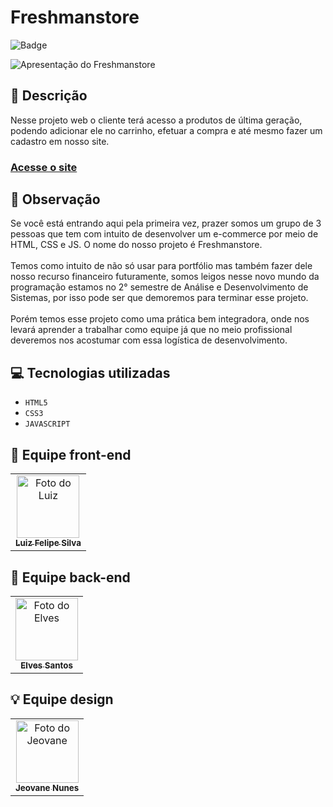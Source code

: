 # Freshmanstore

![Badge](https://img.shields.io/static/v1?label=STATUS&message=EM%20ANDAMENTO&color=blue&style=for-the-badge)             

<img src="https://github.com/FreshmanStore/freshmanstore/blob/master/assets/video/freshmanstore.gif" alt="Apresentação do Freshmanstore">

## 📄 Descrição
Nesse projeto web o cliente terá acesso a produtos de última geração, podendo adicionar ele no carrinho, efetuar a compra e até mesmo fazer um cadastro em nosso site.

### <a href="https://luizfelipe9627-freshmanstore.netlify.app">Acesse o site</a>

## 📑 Observação
Se você está entrando aqui pela primeira vez, prazer somos um grupo de 3 pessoas que tem com intuito de desenvolver um e-commerce por meio de HTML, CSS e JS. O nome do nosso projeto é Freshmanstore.
<br><br>
Temos como intuito de não só usar para portfólio mas também fazer dele nosso recurso financeiro futuramente, somos leigos nesse novo mundo da programação estamos no 2° semestre de Análise e Desenvolvimento de Sistemas, por isso pode ser que demoremos para terminar esse projeto.
<br><br>
 Porém temos esse projeto como uma prática bem integradora, onde nos levará aprender a trabalhar como equipe já que no meio profissional deveremos nos acostumar com essa logística de desenvolvimento.

## 💻 Tecnologias utilizadas

- `HTML5`
- `CSS3`
- `JAVASCRIPT`

## 🌌 Equipe front-end

<table>
  <tr>
    <td align="center">
      <a href="https://github.com/luizfelipe9627">
        <img src="https://github.com/luizfelipe9627.png" width="100px;" alt="Foto do Luiz"/><br>
        <sub>
          <b>Luiz Felipe Silva</b>
        </sub>
      </a>
    </td>
  </tr>
</table>

## 🔧 Equipe back-end

<table>
  <tr>
    <td align="center">
      <a href="https://github.com/elvescmd">
        <img src="https://github.com/elvescmd.png" width="100px;" alt="Foto do Elves"/><br>
        <sub>
          <b>Elves Santos</b>
        </sub>
      </a>
    </td>
  </tr>
</table>

## 💡 Equipe design

<table>
  <tr>
    <td align="center">
      <a href="https://github.com/Aoong">
        <img src="https://github.com/Aoong.png" width="100px;" alt="Foto do Jeovane"/><br>
        <sub>
          <b>Jeovane Nunes</b>
        </sub>
      </a>
    </td>
  </tr>
</table>
